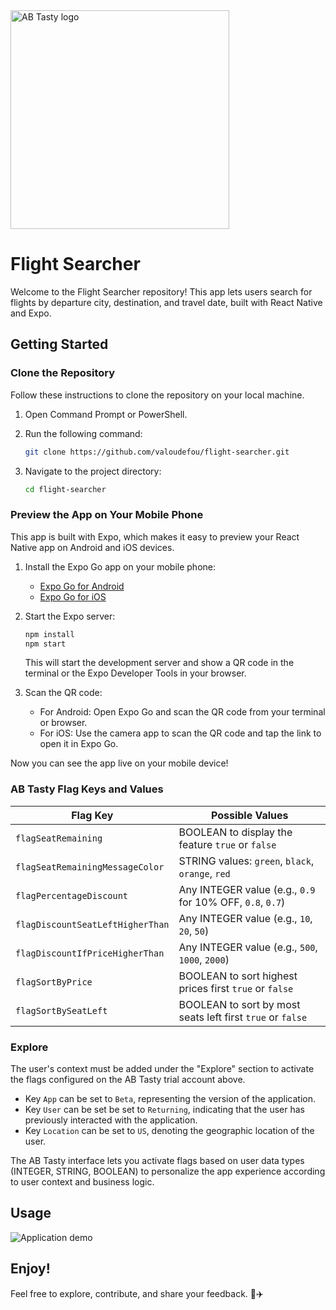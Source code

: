 <img src="https://content.partnerpage.io/eyJidWNrZXQiOiJwYXJ0bmVycGFnZS5wcm9kIiwia2V5IjoibWVkaWEvY29udGFjdF9pbWFnZXMvMDUwNGZlYTYtOWIxNy00N2IyLTg1YjUtNmY5YTZjZWU5OTJiLzI1NjhmYjk4LTQwM2ItNGI2OC05NmJiLTE5YTg1MzU3ZjRlMS5wbmciLCJlZGl0cyI6eyJ0b0Zvcm1hdCI6IndlYnAiLCJyZXNpemUiOnsid2lkdGgiOjEyMDAsImhlaWdodCI6NjI3LCJmaXQiOiJjb250YWluIiwiYmFja2dyb3VuZCI6eyJyIjoyNTUsImciOjI1NSwiYiI6MjU1LCJhbHBoYSI6MH19fX0=" alt="AB Tasty logo" width="350"/>

# Flight Searcher

Welcome to the Flight Searcher repository! This app lets users search for flights by departure city, destination, and travel date, built with React Native and Expo.

## Getting Started

### Clone the Repository
Follow these instructions to clone the repository on your local machine.

1. Open Command Prompt or PowerShell.
2. Run the following command:

   ```bash
   git clone https://github.com/valoudefou/flight-searcher.git
   ```
3. Navigate to the project directory:

   ```bash
   cd flight-searcher
   ```

### Preview the App on Your Mobile Phone
This app is built with Expo, which makes it easy to preview your React Native app on Android and iOS devices.

1. Install the Expo Go app on your mobile phone:
   - [Expo Go for Android](https://play.google.com/store/apps/details?id=host.exp.exponent)
   - [Expo Go for iOS](https://apps.apple.com/us/app/expo-go/id982107779)

2. Start the Expo server:
   ```bash
   npm install
   npm start
   ```
   This will start the development server and show a QR code in the terminal or the Expo Developer Tools in your browser.

3. Scan the QR code:
   - For Android: Open Expo Go and scan the QR code from your terminal or browser.
   - For iOS: Use the camera app to scan the QR code and tap the link to open it in Expo Go.

Now you can see the app live on your mobile device!

### AB Tasty Flag Keys and Values

| Flag Key                     | Possible Values                                   |
|------------------------------|---------------------------------------------------|
| `flagSeatRemaining`          | BOOLEAN to display the feature `true` or `false`         |
| `flagSeatRemainingMessageColor` | STRING values: `green`, `black`, `orange`, `red` |
| `flagPercentageDiscount`     | Any INTEGER value (e.g., `0.9` for 10% OFF, `0.8`, `0.7`)          |
| `flagDiscountSeatLeftHigherThan`     | Any INTEGER value (e.g., `10`, `20`, `50`)          |
| `flagDiscountIfPriceHigherThan`     | Any INTEGER value (e.g., `500`, `1000`, `2000`)          |
| `flagSortByPrice`     | BOOLEAN to sort highest prices first `true` or `false`          |
| `flagSortBySeatLeft`     | BOOLEAN to sort by most seats left first `true` or `false`          |

### Explore

The user's context must be added under the "Explore" section to activate the flags configured on the AB Tasty trial account above.

- Key `App` can be set to `Beta`, representing the version of the application.
- Key `User` can be set be set to `Returning`, indicating that the user has previously interacted with the application.
- Key `Location` can be set to `US`, denoting the geographic location of the user.

The AB Tasty interface lets you activate flags based on user data types (INTEGER, STRING, BOOLEAN) to personalize the app experience according to user context and business logic.

## Usage

![Application demo](https://assets-manager.abtasty.com/2f3c5b5db5d285eb2d75105d868d855d/flight.gif)

## Enjoy!

Feel free to explore, contribute, and share your feedback. 🚀✈️
